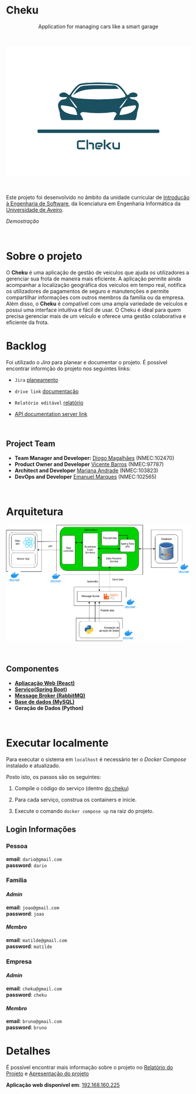 # Cheku

<p align="center">
    Application for managing cars like a smart garage
</p>
</br>

<p align="center">
  <img src="report/images/logotipo.png" alt="Sublime's custom image"/>
</p>

</br>

Este projeto foi desenvolvido no âmbito da unidade curricular de [Introdução à Engenharia de Software](https://www.ua.pt/en/uc/12288), da licenciatura em Engenharia Informática da [Universidade de Aveiro](https://www.ua.pt/).

_Demostração_

</br>

# Sobre o projeto

O **Cheku** é uma aplicação de gestão de veículos que ajuda os utilizadores a gerenciar sua frota de maneira mais eficiente. A aplicação permite ainda acompanhar a localização geográfica dos veículos em tempo real, notifica os utilizadores de pagamentos de seguro e manutenções e permite compartilhar informações com outros membros da família ou da empresa. Além disso, o **Cheku** é compatível com uma ampla variedade de veículos e possui uma interface intuitiva e fácil de usar. O Cheku é ideal para quem precisa gerenciar mais de um veículo e oferece uma gestão colaborativa e eficiente da frota.
</br>

# Backlog
Foi utilizado o *Jira* para planear e documentar o projeto. É possível encontrar informção do projeto nos seguintes links:

- `Jira` [planeamento](https://cheku.atlassian.net/jira/software/projects/CHEK/boards/1/backlog) </br>
- `drive link` [documentação](https://uapt33090-my.sharepoint.com/:f:/g/personal/marianaandrade_ua_pt/EjbkBOygVNRNii7MnXxJxnIBDgwISWwrZxnWk3yRQOQ8JA?e=aZk7V2) </br>
- `Relatório editável` [relatório](https://uapt33090-my.sharepoint.com/:w:/g/personal/marianaandrade_ua_pt/EVQBLCJx8e9Bj1sgSpaUFwoBTiRJQOHefqdP0fmrEITK-A?e=yYc1zz ) </br>

- [API documentation server link](https://documenter.getpostman.com/view/13973483/2s8YzMY5S1)

  
</br>

## Project Team

- **Team Manager and Developer:** [Diogo Magalhães](https://github.com/MagalhaesD77) (NMEC:102470) </br>
- **Product Owner and Developer** [Vicente Barros](https://github.com/v1centebarros) (NMEC:97787) </br>
- **Architect and Developer** [Mariana Andrade](https://github.com/MarianaAndrad) (NMEC:103823) </br>
- **DevOps and Developer** [Emanuel Marques](https://github.com/EmanGM) (NMEC:102565) </br>
</br>

# Arquitetura

<p align="center">
  <img src="report/images/architecture.png" alt="Sublime's custom image"/>
</p>

</br>

## Componentes

- [**Apliacação Web (React)**](https://github.com/Cheku-Corporation/front-end)
- [**Serviço(Spring Boot)**](https://github.com/Cheku-Corporation/back-end)
- [**Message Broker (RabbitMQ)**](https://github.com/Cheku-Corporation/data-generator)
- [**Base de dados (MySQL)**](https://github.com/Cheku-Corporation/back-end/tree/main/mySql)
- **Geração de Dados (Python)**

</br>

# Executar localmente
Para executar o sistema em `localhost` é necessário ter o _Docker Compose_ instalado e atualizado.

Posto isto, os passos são os seguintes:

  1. Compile o código do serviço (dentro [do cheku](https://github.com/Cheku-Corporation/back-end/tree/main/cheku))

  2. Para cada serviço, construa os containers e inicie.

  3. Execute o comando `docker compose up` na raiz do projeto.

## Login Informações 

### Pessoa

**email**: `dario@gmail.com` </br>
**password**: `dario`


### Familia

#### _Admin_
**email**: `joao@gmail.com` </br>
**password**: `joao`

#### _Membro_
**email**: `matilde@gmail.com` </br>
**password**: `matilde`

### Empresa

#### _Admin_ 
**email**: `cheku@gmail.com` </br>
**password**: `cheku`

#### _Membro_
**email**: `bruno@gmail.com` </br>
**password**: `bruno`

# Detalhes
É possível encontrar mais informação sobre o projeto no [Relatório do Projeto]() e [Apresentação do projeto](https://www.canva.com/design/DAFWhG3mOsY/Ks1MrOJJPY5VriH5dsXE3w/view?utm_content=DAFWhG3mOsY&utm_campaign=share_your_design&utm_medium=link&utm_source=shareyourdesignpanel) </br>

**Aplicação web disponível em**:  [192.168.160.225](http://192.168.160.225/ )
